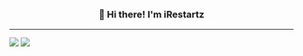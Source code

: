 <h3 align="center">👋 Hi there! I'm iRestartz</h3>

---

<img src="https://github-readme-stats.vercel.app/api?username=irestartz&theme=dark&show_icons=true"/>
<img src="https://github-readme-stats.vercel.app/api/top-langs/?username=irestartz&theme=dark&layout=compact"/>
